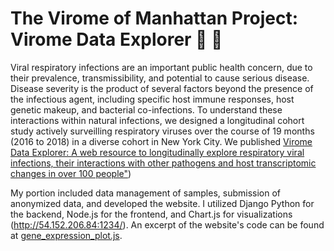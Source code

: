 # The Virome of Manhattan Project: Virome Data Explorer 🧪 🦠

Viral respiratory infections are an important public health concern, due to their prevalence, transmissibility, and potential to cause serious disease. Disease severity is the product of several factors beyond the presence of the infectious agent, including specific host immune responses, host genetic makeup, and bacterial co-infections. To understand these interactions within natural infections, we designed a longitudinal cohort study actively surveilling respiratory viruses over the course of 19 months (2016 to 2018) in a diverse cohort in New York City. We published [Virome Data Explorer: A web resource to longitudinally explore respiratory viral infections, their interactions with other pathogens and host transcriptomic changes in over 100 people"](https://journals.plos.org/plosbiology/article?id=10.1371/journal.pbio.3002089))

My portion included data management of samples, submission of anonymized data, and developed the website. I utilized Django Python for the backend, Node.js for the frontend, and Chart.js for visualizations (http://54.152.206.84:1234/). An excerpt of the website's code can be found at [gene_expression_plot.js](https://github.com/agalianese/Virome_of_Manhattan/blob/main/gene_expression_plot.js). 
